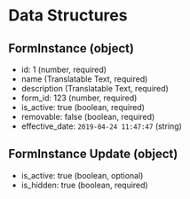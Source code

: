 # Data Structures

## FormInstance (object)
+ id: 1 (number, required)
+ name (Translatable Text, required)
+ description (Translatable Text, required)
+ form_id: 123 (number, required)
+ is_active: true (boolean, required)
+ removable: false (boolean, required)
+ effective_date: `2019-04-24 11:47:47` (string)

## FormInstance Update (object)
+ is_active: true (boolean, optional)
+ is_hidden: true (boolean, required)
